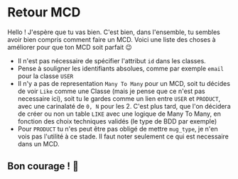 # Retour MCD

Hello ! J'espère que tu vas bien. C'est bien, dans l'ensemble, tu sembles avoir bien compris comment faire un MCD. Voici une liste des choses à améliorer pour que ton MCD soit parfait 😉

-   Il n'est pas nécessaire de spécifier l'attribut `id` dans les classes.
-   Pense à souligner les identifiants absolues, comme par exemple `email` pour la classe `USER`
-   Il n'y a pas de representation `Many To Many` pour un MCD, soit tu décides de voir `Like` comme une Classe (mais je pense que ce n'est pas necessaire ici), soit tu le gardes comme un lien entre `USER` et `PRODUCT`, avec une carinalaté de `0, N` pour les 2. C'est plus tard, que l'on décidera de créer ou non un table `LIKE` avec une logique de Many To Many, en fonction des choix techniques validés (le type de BDD par exemple)
-   Pour `PRODUCT` tu n'es peut être pas obligé de mettre `mug_type`, je n'en vois pas l'utilité à ce stade. Il faut noter seulement ce qui est necessaire dans un MCD.

## Bon courage ! 💪
